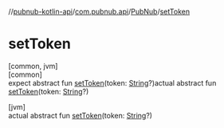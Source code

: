 //[pubnub-kotlin-api](../../../index.md)/[com.pubnub.api](../index.md)/[PubNub](index.md)/[setToken](set-token.md)

# setToken

[common, jvm]\
[common]\
expect abstract fun [setToken](set-token.md)(token: [String](https://kotlinlang.org/api/latest/jvm/stdlib/kotlin-stdlib/kotlin/-string/index.html)?)actual abstract fun [setToken](set-token.md)(token: [String](https://kotlinlang.org/api/latest/jvm/stdlib/kotlin-stdlib/kotlin/-string/index.html)?)

[jvm]\
actual abstract fun [setToken](set-token.md)(token: [String](https://kotlinlang.org/api/latest/jvm/stdlib/kotlin-stdlib/kotlin/-string/index.html)?)
